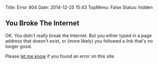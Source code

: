 Title: Error 404
Date: 2014-12-25 15:43
TopMenu: False
Status: hidden

## You Broke The Internet

OK. You didn't really break the Internet. But you either typed in a page address that doesn't exist, or (more likely) you followed a link that's no longer good.

Please [let me know](/contact) if you found an error on this site.

